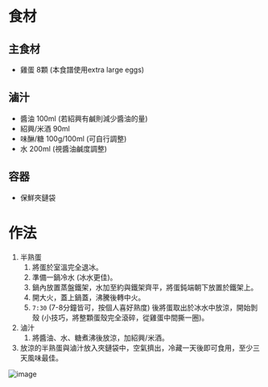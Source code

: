 # 食材

## 主食材
* 雞蛋  8顆 (本食譜使用extra large eggs)

## 滷汁
* 醬油  100ml (若紹興有鹹則減少醬油的量)
* 紹興/米酒 90ml
* 味醂/糖  100g/100ml (可自行調整)
* 水 200ml (視醬油鹹度調整)

## 容器
* 保鮮夾鏈袋

# 作法
1. 半熟蛋
    1. 將蛋於室溫完全退冰。
    2. 準備一鍋冷水 (冰水更佳)。
    3. 鍋內放置蒸盤鐵架，水加至約與鐵架齊平，將蛋鈍端朝下放置於鐵架上。
    4. 開大火，蓋上鍋蓋，沸騰後轉中火。
    5. `7:30` (7-8分鐘皆可，按個人喜好熟度) 後將蛋取出於冰水中放涼，開始剝殼 (小技巧，將整顆蛋殼完全滾碎，從雞蛋中間撕一圈)。
1. 滷汁
    1. 將醬油、水、糖煮沸後放涼，加紹興/米酒。
3. 放涼的半熟蛋與滷汁放入夾鏈袋中，空氣擠出，冷藏一天後即可食用，至少三天風味最佳。

![image](https://user-images.githubusercontent.com/75994334/165416962-2be2f6a1-19ab-4e41-a6cf-cd02a8868c09.png)

